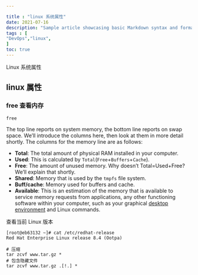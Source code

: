 ```yaml
---

title : "linux 系统属性"
date: 2021-07-16
description: "Sample article showcasing basic Markdown syntax and formatting for HTML elements."
tags : [                              
"DevOps","linux",
]
toc: true
---
```


Linux 系统属性

<!--more-->

## linux 属性

### free 查看内存

```powershell
free
```

The top line reports on system memory, the bottom line reports on swap space. We’ll introduce the columns here, then look at them in more detail shortly. The columns for the memory line are as follows:

- **Total**: The total amount of physical RAM installed in your computer.
- **Used**: This is calculated by `Total`(`Free`+`Buffers`+`Cache`).
- **Free**: The amount of unused memory. Why doesn’t Total=Used+Free? We’ll explain that shortly.
- **Shared**: Memory that is used by the `tmpfs` file system.
- **Buff/cache**: Memory used for buffers and cache.
- **Available**: This is an estimation of the memory that is available to service memory requests from applications, any other functioning software within your computer, such as your graphical [desktop environment](https://en.wikipedia.org/wiki/Desktop_environment) and Linux commands.


查看当前 Linux 版本
```shell
[root@eb63132 ~]# cat /etc/redhat-release 
Red Hat Enterprise Linux release 8.4 (Ootpa)
```
```shell
# 压缩
tar zcvf www.tar.gz *
# 包含隐藏文件
tar zcvf www.tar.gz .[!.] *
```
